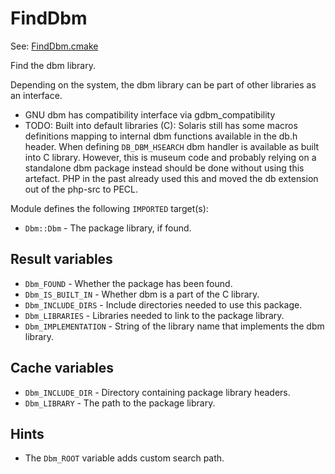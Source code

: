 # FindDbm

See: [FindDbm.cmake](https://github.com/petk/php-build-system/tree/master/cmake/cmake/modules/FindDbm.cmake)

Find the dbm library.

Depending on the system, the dbm library can be part of other libraries as an
interface.

* GNU dbm has compatibility interface via gdbm_compatibility
* TODO: Built into default libraries (C): Solaris still has some macros
  definitions mapping to internal dbm functions available in the db.h header.
  When defining `DB_DBM_HSEARCH` dbm handler is available as built into C
  library. However, this is museum code and probably relying on a standalone dbm
  package instead should be done without using this artefact. PHP in the past
  already used this and moved the db extension out of the php-src to PECL.

Module defines the following `IMPORTED` target(s):

* `Dbm::Dbm` - The package library, if found.

## Result variables

* `Dbm_FOUND` - Whether the package has been found.
* `Dbm_IS_BUILT_IN` - Whether dbm is a part of the C library.
* `Dbm_INCLUDE_DIRS` - Include directories needed to use this package.
* `Dbm_LIBRARIES` - Libraries needed to link to the package library.
* `Dbm_IMPLEMENTATION` - String of the library name that implements the dbm
  library.

## Cache variables

* `Dbm_INCLUDE_DIR` - Directory containing package library headers.
* `Dbm_LIBRARY` - The path to the package library.

## Hints

* The `Dbm_ROOT` variable adds custom search path.
